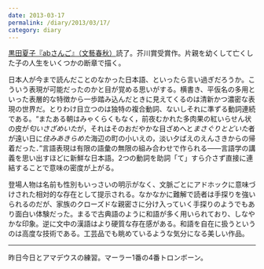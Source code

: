 ```yaml
---
date: 2013-03-17
permalink: /diary/2013/03/17/
category: diary
---
```


[黒田夏子『abさんご』（文藝春秋）](http://www.amazon.co.jp/dp/B00B9A4EN4)読了。芥川賞受賞作。片親を幼くして亡くした子の人生をいくつかの断章で描く。

日本人が今まで読んだことのなかった日本語、といったら言い過ぎだろうか。こういう表現が可能だったのかと目が覚める思いがする。横書き、平仮名の多用といった表層的な特徴から一歩踏み込んだときに見えてくるのは清新かつ濃密な表現の世界だ。とりわけ目立つのは独特の複合動詞、ないしそれに準ずる動詞連続である。<q>またある朝はみゃくらくもなく，前夜むかれた多肉果の紅いらせん状の皮が<em>匂いさざめいた</em>が，それはそのおだやかな目ざめへと<em>まさぐりとどいた</em>者が遠い日に<em>住みあきらめた</em>海辺の町の小いえの，淡い夕ばえのえんさきからの帰着だった．</q>言語表現は有限の語彙の無限の組み合わせで作られる——言語学の講義を思い出すほどに新鮮な日本語。2つの動詞を助詞「て」すら介さず直接に連結することで意味の密度が上がる。

登場人物は名前も性別もいっさいの明示がなく、文脈ごとにアドホックに意味づけされた相対的な存在として提示される。なかなかに難解で読者は手探りを強いられるのだが、家族のクローズドな親密さに分け入っていく手探りのようでもあり面白い体験だった。まるで古典語のように和語が多く用いられており、しなやかな印象。逆に文中の漢語はより硬質な存在感がある。和語を自在に扱うというのは高度な技術である。工芸品でも眺めているような気分になる美しい作品。

-----

昨日今日とアマデウスの練習。マーラー1番の4番トロンボーン。